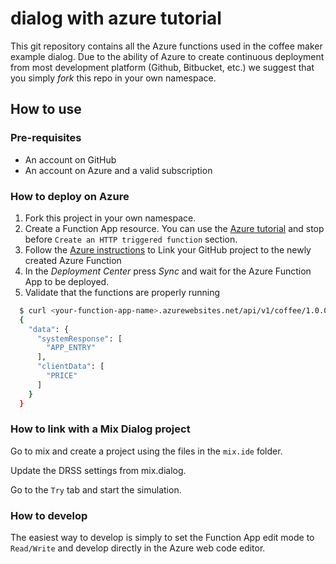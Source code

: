 # dialog with azure tutorial

This git repository contains all the Azure functions used in the coffee maker example dialog.
Due to the ability of Azure to create continuous deployment from most development platform (Github,
 Bitbucket, etc.) we suggest that you simply _fork_ this repo in your own namespace.

## How to use

### Pre-requisites
- An account on GitHub
- An account on Azure and a valid subscription

### How to deploy on Azure

1. Fork this project in your own namespace.
2. Create a Function App resource. You can use the [Azure tutorial](https://docs.microsoft.com/en-us/azure/azure-functions/functions-create-first-azure-function) and stop before `Create an HTTP triggered function` section.
3. Follow the [Azure instructions](https://docs.microsoft.com/en-us/azure/azure-functions/functions-continuous-deployment#set-up-continuous-deployment) to Link your GitHub project to the newly created Azure Function
4. In the *Deployment Center* press *Sync* and wait for the Azure Function App to be deployed.
5. Validate that the functions are properly running

```sh
  $ curl <your-function-app-name>.azurewebsites.net/api/v1/coffee/1.0.0/capabilities
  {
    "data": {
      "systemResponse": [
        "APP_ENTRY"
      ],
      "clientData": [
        "PRICE"
      ]
    }
  }
```

### How to link with a Mix Dialog project

Go to mix and create a project using the files in the `mix.ide` folder.

Update the DRSS settings from mix.dialog.

Go to the `Try` tab and start the simulation.

### How to develop

The easiest way to develop is simply to set the Function App edit mode to `Read/Write` and develop directly in the Azure web code editor.
